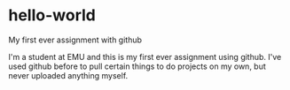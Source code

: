 # hello-world
My first ever assignment with github

I'm a student at EMU and this is my first ever assignment using github.
I've used github before to pull certain things to do projects on my own, but never uploaded anything myself.
